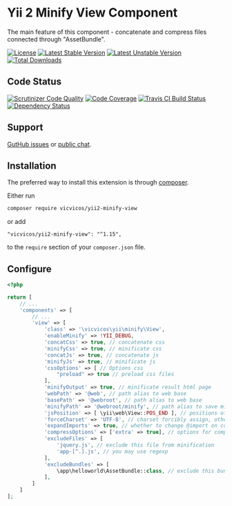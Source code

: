 Yii 2 Minify View Component
===========================

The main feature of this component - concatenate and compress files 
connected through "AssetBundle".

[![License](https://poser.pugx.org/rmrevin/yii2-minify-view/license.svg)](https://packagist.org/packages/rmrevin/yii2-minify-view)
[![Latest Stable Version](https://poser.pugx.org/rmrevin/yii2-minify-view/v/stable.svg)](https://packagist.org/packages/rmrevin/yii2-minify-view)
[![Latest Unstable Version](https://poser.pugx.org/rmrevin/yii2-minify-view/v/unstable.svg)](https://packagist.org/packages/rmrevin/yii2-minify-view)
[![Total Downloads](https://poser.pugx.org/rmrevin/yii2-minify-view/downloads.svg)](https://packagist.org/packages/rmrevin/yii2-minify-view)

Code Status
-----------
[![Scrutinizer Code Quality](https://scrutinizer-ci.com/g/rmrevin/yii2-minify-view/badges/quality-score.png?b=master)](https://scrutinizer-ci.com/g/rmrevin/yii2-minify-view/?branch=master)
[![Code Coverage](https://scrutinizer-ci.com/g/rmrevin/yii2-minify-view/badges/coverage.png?b=master)](https://scrutinizer-ci.com/g/rmrevin/yii2-minify-view/?branch=master)
[![Travis CI Build Status](https://travis-ci.org/rmrevin/yii2-minify-view.svg)](https://travis-ci.org/rmrevin/yii2-minify-view)
[![Dependency Status](https://www.versioneye.com/user/projects/54119b4b9e1622a6510000e1/badge.svg)](https://www.versioneye.com/user/projects/54119b4b9e1622a6510000e1)

Support
-------
[GutHub issues](https://github.com/vicvicos/yii2-minify-view/issues) or [public chat](https://gitter.im/rmrevin/support).

Installation
------------

The preferred way to install this extension is through [composer](https://getcomposer.org/).

Either run

```bash
composer require vicvicos/yii2-minify-view
```

or add

```
"vicvicos/yii2-minify-view": "^1.15",
```

to the `require` section of your `composer.json` file.

Configure
---------
```php
<?php

return [
	// ...
	'components' => [
		// ...
		'view' => [
			'class' => '\vicvicos\yii\minify\View',
			'enableMinify' => !YII_DEBUG,
			'concatCss' => true, // concatenate css
			'minifyCss' => true, // minificate css
			'concatJs' => true, // concatenate js
			'minifyJs' => true, // minificate js
            'cssOptions' => [ // Options css
                "preload" => true // preload css files
            ],
			'minifyOutput' => true, // minificate result html page
			'webPath' => '@web', // path alias to web base
			'basePath' => '@webroot', // path alias to web base
			'minifyPath' => '@webroot/minify', // path alias to save minify result
			'jsPosition' => [ \yii\web\View::POS_END ], // positions of js files to be minified
			'forceCharset' => 'UTF-8', // charset forcibly assign, otherwise will use all of the files found charset
			'expandImports' => true, // whether to change @import on content
			'compressOptions' => ['extra' => true], // options for compress
			'excludeFiles' => [
            	'jquery.js', // exclude this file from minification
            	'app-[^.].js', // you may use regexp
            ],
            'excludeBundles' => [
            	\app\helloworld\AssetBundle::class, // exclude this bundle from minification
            ],
		]
	]
];
```
